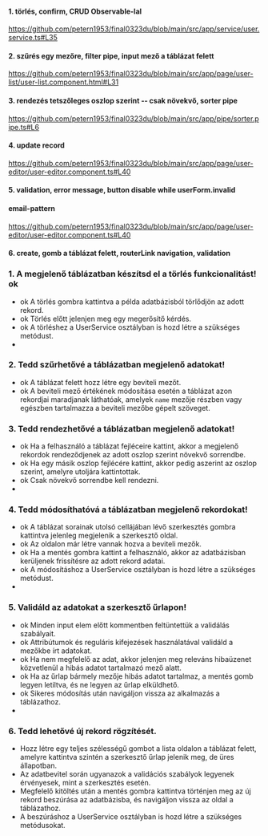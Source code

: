 #### 1. törlés, confirm, CRUD Observable-lal
https://github.com/petern1953/final0323du/blob/main/src/app/service/user.service.ts#L35
#### 2. szűrés egy mezőre, filter pipe, input mező a táblázat felett
https://github.com/petern1953/final0323du/blob/main/src/app/page/user-list/user-list.component.html#L31
#### 3. rendezés tetszőleges oszlop szerint -- csak növekvő, sorter pipe
https://github.com/petern1953/final0323du/blob/main/src/app/pipe/sorter.pipe.ts#L6
#### 4. update record
https://github.com/petern1953/final0323du/blob/main/src/app/page/user-editor/user-editor.component.ts#L40
#### 5. validation, error message, button disable while userForm.invalid
#### email-pattern
https://github.com/petern1953/final0323du/blob/main/src/app/page/user-editor/user-editor.component.ts#L40
#### 6. create, gomb a táblázat felett, routerLink navigation, validation

### 1. A megjelenő táblázatban készítsd el a törlés funkcionalitást! ok
- ok A törlés gombra kattintva a példa adatbázisból törlődjön az adott rekord. 
- ok Törlés előtt jelenjen meg egy megerősítő kérdés. 
- ok A törléshez a UserService osztályban is hozd létre a szükséges metódust.
- 
### 2. Tedd szűrhetővé a táblázatban megjelenő adatokat! 
- ok A táblázat felett hozz létre egy beviteli mezőt. 
- ok A beviteli mező értékének módosítása esetén a táblázat
azon rekordjai maradjanak láthatóak, amelyek `name` mezője részben vagy egészben tartalmazza a beviteli mezőbe gépelt szöveget.

### 3. Tedd rendezhetővé a táblázatban megjelenő adatokat! 
- ok Ha a felhasználó a táblázat fejléceire kattint, akkor a megjelenő rekordok rendeződjenek az adott oszlop szerint növekvő sorrendbe. 
- ok Ha egy másik oszlop fejlécére kattint, akkor pedig aszerint az oszlop szerint, amelyre utoljára kattintottak. 
- ok Csak növekvő sorrendbe kell rendezni.
- 
### 4. Tedd módosíthatóvá a táblázatban megjelenő rekordokat! 
- ok A táblázat sorainak utolsó cellájában lévő szerkesztés gombra kattintva jelenleg megjelenik a szerkesztő oldal. 
- ok Az oldalon már létre vannak hozva a beviteli mezők. 
- ok Ha a mentés gombra kattint a felhasználó, akkor az adatbázisban kerüljenek frissítésre az adott rekord adatai. 
- ok A módosításhoz a UserService osztályban is hozd létre a szükséges metódust.
- 
### 5. Validáld az adatokat a szerkesztő űrlapon! 
- ok Minden input elem előtt kommentben feltüntettük a validálás szabályait.
- ok Attribútumok és reguláris kifejezések használatával validáld a mezőkbe írt adatokat. 
- ok Ha nem megfelelő az adat, akkor jelenjen meg releváns hibaüzenet közvetlenül a hibás adatot tartalmazó mező alatt. 
- ok Ha az űrlap bármely mezője hibás adatot tartalmaz, a mentés gomb legyen letiltva, és ne legyen az űrlap elküldhető. 
- ok Sikeres módosítás után navigáljon vissza az alkalmazás a táblázathoz.
- 
### 6. Tedd lehetővé új rekord rögzítését. 
- Hozz létre egy teljes szélességű gombot a lista oldalon a táblázat felett, amelyre kattintva szintén a szerkesztő űrlap jelenik meg, de üres állapotban. 
- Az adatbevitel során ugyanazok a validációs szabályok legyenek érvényesek, mint a szerkesztés esetén. 
- Megfelelő kitöltés után a mentés gombra kattintva történjen meg az új rekord beszúrása az adatbázisba, és navigáljon vissza az oldal a táblázathoz. 
- A beszúráshoz a UserService osztályban is hozd létre a szükséges metódusokat. 

